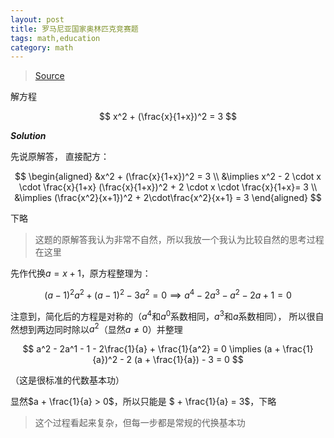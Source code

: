 ```yaml
---
layout: post
title: 罗马尼亚国家奥林匹克竞赛题
tags: math,education
category: math
---
```


> [Source](https://www.bilibili.com/video/BV1h1mdYiEdE/?spm_id_from=333.1007.tianma.2-2-5.click&vd_source=2c3b1cf87d67c244536d57d4d5b68285)

解方程 

$$
    x^2 + (\frac{x}{1+x})^2 = 3
$$

***Solution***

先说原解答， 直接配方：

$$
\begin{aligned}
    &x^2 + (\frac{x}{1+x})^2 = 3 \\
    &\implies x^2 - 2 \cdot x \cdot \frac{x}{1+x} (\frac{x}{1+x})^2 
        + 2 \cdot x \cdot \frac{x}{1+x}= 3 \\
    &\implies (\frac{x^2}{x+1})^2 + 2\cdot\frac{x^2}{x+1} = 3
\end{aligned}
$$

下略

> 这题的原解答我认为非常不自然，所以我放一个我认为比较自然的思考过程在这里


先作代换$a = x+1$，原方程整理为：

$$
    (a-1)^2 a^2 + (a-1)^2 - 3a^2 = 0
    \implies a^4 - 2a^3 - a^2 - 2a + 1 = 0
$$

注意到，简化后的方程是对称的（$a^4$和$a^0$系数相同，$a^3$和$a$系数相同），
所以很自然想到两边同时除以$a^2$（显然$a \not = 0$）并整理

$$
    a^2 - 2a^1 - 1 - 2\frac{1}{a} + \frac{1}{a^2} = 0
    \implies (a + \frac{1}{a})^2 - 2 (a + \frac{1}{a}) - 3 = 0
$$

（这是很标准的代数基本功）

显然$a + \frac{1}{a} > 0$，所以只能是 $ + \frac{1}{a} = 3$，下略

> 这个过程看起来复杂，但每一步都是常规的代换基本功